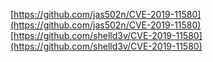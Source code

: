 [https://github.com/jas502n/CVE-2019-11580](https://github.com/jas502n/CVE-2019-11580)
[https://github.com/shelld3v/CVE-2019-11580](https://github.com/shelld3v/CVE-2019-11580)

